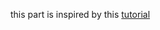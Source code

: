 this part is inspired by this [tutorial](https://www.digitalocean.com/community/tutorials/how-to-scrape-a-website-using-node-js-and-puppeteer#step-3-mdash-scraping-data-from-a-single-page)
